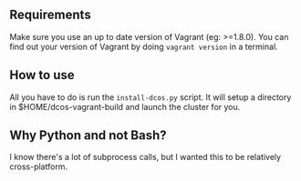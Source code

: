## Requirements
Make sure you use an up to date version of Vagrant (eg: >=1.8.0). You can find
out your version of Vagrant by doing `vagrant version` in a terminal.

## How to use
All you have to do is run the `install-dcos.py` script. It will setup a directory in $HOME/dcos-vagrant-build and launch the cluster for you.

## Why Python and not Bash?
I know there's a lot of subprocess calls, but I wanted this to be relatively cross-platform.
